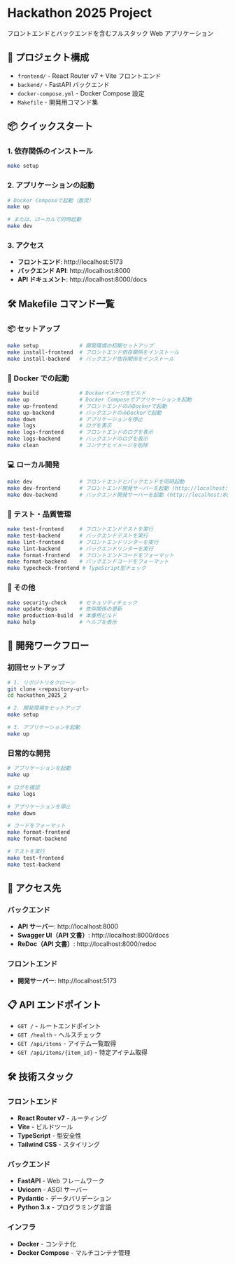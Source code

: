 # Hackathon 2025 Project

フロントエンドとバックエンドを含むフルスタック Web アプリケーション

## 🚀 プロジェクト構成

- `frontend/` - React Router v7 + Vite フロントエンド
- `backend/` - FastAPI バックエンド
- `docker-compose.yml` - Docker Compose 設定
- `Makefile` - 開発用コマンド集

## 📦 クイックスタート

### 1. 依存関係のインストール

```bash
make setup
```

### 2. アプリケーションの起動

```bash
# Docker Composeで起動（推奨）
make up

# または、ローカルで同時起動
make dev
```

### 3. アクセス

- **フロントエンド**: http://localhost:5173
- **バックエンド API**: http://localhost:8000
- **API ドキュメント**: http://localhost:8000/docs

## 🛠️ Makefile コマンド一覧

### 📦 セットアップ

```bash
make setup             # 開発環境の初期セットアップ
make install-frontend  # フロントエンド依存関係をインストール
make install-backend   # バックエンド依存関係をインストール
```

### 🐳 Docker での起動

```bash
make build             # Dockerイメージをビルド
make up                # Docker Composeでアプリケーションを起動
make up-frontend       # フロントエンドのみDockerで起動
make up-backend        # バックエンドのみDockerで起動
make down              # アプリケーションを停止
make logs              # ログを表示
make logs-frontend     # フロントエンドのログを表示
make logs-backend      # バックエンドのログを表示
make clean             # コンテナとイメージを削除
```

### 💻 ローカル開発

```bash
make dev               # フロントエンドとバックエンドを同時起動
make dev-frontend      # フロントエンド開発サーバーを起動 (http://localhost:5173)
make dev-backend       # バックエンド開発サーバーを起動 (http://localhost:8000)
```

### 🧪 テスト・品質管理

```bash
make test-frontend     # フロントエンドテストを実行
make test-backend      # バックエンドテストを実行
make lint-frontend     # フロントエンドリンターを実行
make lint-backend      # バックエンドリンターを実行
make format-frontend   # フロントエンドコードをフォーマット
make format-backend    # バックエンドコードをフォーマット
make typecheck-frontend # TypeScript型チェック
```

### 🔧 その他

```bash
make security-check    # セキュリティチェック
make update-deps       # 依存関係の更新
make production-build  # 本番用ビルド
make help              # ヘルプを表示
```

## 🎯 開発ワークフロー

### 初回セットアップ

```bash
# 1. リポジトリをクローン
git clone <repository-url>
cd hackathon_2025_2

# 2. 開発環境をセットアップ
make setup

# 3. アプリケーションを起動
make up
```

### 日常的な開発

```bash
# アプリケーションを起動
make up

# ログを確認
make logs

# アプリケーションを停止
make down

# コードをフォーマット
make format-frontend
make format-backend

# テストを実行
make test-frontend
make test-backend
```

## 🔗 アクセス先

### バックエンド

- **API サーバー**: http://localhost:8000
- **Swagger UI（API 文書）**: http://localhost:8000/docs
- **ReDoc（API 文書）**: http://localhost:8000/redoc

### フロントエンド

- **開発サーバー**: http://localhost:5173

## 📋 API エンドポイント

- `GET /` - ルートエンドポイント
- `GET /health` - ヘルスチェック
- `GET /api/items` - アイテム一覧取得
- `GET /api/items/{item_id}` - 特定アイテム取得

## 🛠️ 技術スタック

### フロントエンド

- **React Router v7** - ルーティング
- **Vite** - ビルドツール
- **TypeScript** - 型安全性
- **Tailwind CSS** - スタイリング

### バックエンド

- **FastAPI** - Web フレームワーク
- **Uvicorn** - ASGI サーバー
- **Pydantic** - データバリデーション
- **Python 3.x** - プログラミング言語

### インフラ

- **Docker** - コンテナ化
- **Docker Compose** - マルチコンテナ管理
